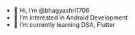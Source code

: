 - 👋 Hi, I’m @bhagyashri1706
- 👀 I’m interested in Android Development
- 🌱 I’m currently learning DSA, Flutter
<!-- - 💞️ I’m looking to collaborate on ... -->
<!-- - 📫 How to reach me ... -->

<!---
bhagyashri1706/bhagyashri1706 is a ✨ special ✨ repository because its `README.md` (this file) appears on your GitHub profile.
You can click the Preview link to take a look at your changes.
--->
